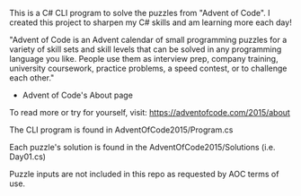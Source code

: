 This is a C# CLI program to solve the puzzles from "Advent of Code".
I created this project to sharpen my C# skills and am learning more each day! 

"Advent of Code is an Advent calendar of small programming puzzles for a variety
of skill sets and skill levels that can be solved in any programming language you like.
People use them as interview prep, company training, university coursework, practice 
problems, a speed contest, or to challenge each other." 
- Advent of Code's About page

To read more or try for yourself, visit:
https://adventofcode.com/2015/about

The CLI program is found in AdventOfCode2015/Program.cs

Each puzzle's solution is found in the AdventOfCode2015/Solutions (i.e. Day01.cs)

Puzzle inputs are not included in this repo as requested by AOC terms of use.
